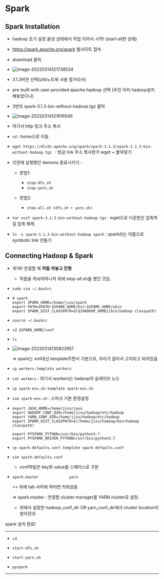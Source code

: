 # Spark

## Spark Installation

- hadoop 초기 설정 끝낸 상태에서 작업 이어서 시작! (start-all한 상태)
- https://spark.apache.org/spark 웹사이트 접속 
- download 클릭
- ![image-20220314121738534](C:\Users\jisuh\Desktop\데이터엔지니어링\Github\TIL\Hadoop\Images\image-20220314121738534.png)
- 3.1.3버전 선택(zlib노트북 사용 할거라서)
- pre-built with user-provided apache hadoop 선택 (우린 이미 hadoop설치 해놓았으니)
- 3번의 spark-3.1.3-bin-without-hadoop.tgz 클릭
- ![image-20220314121916546](C:\Users\jisuh\Desktop\데이터엔지니어링\Github\TIL\Hadoop\Images\image-20220314121916546.png)
- 여기서 http 링크 주소 복사
- `cd` : home으로 이동
- `wget https://dlcdn.apache.org/spark/spark-3.1.3/spark-3.1.3-bin-without-hadoop.tgz `  : 방금 link 주소 복사한거 wget + 붙여넣기



- 이전에 실행했던 demons 종료시키기 :

  - 방법1:

    - `stop-dfs.sh`
    - `stop-yarn.sh`

  - 방법2:

    - `stop-all.sh (dfs.sh + yarn.sh)` 

    

- `tar xvzf spark-3.1.3-bin-without-hadoop.tgz` : wget으로 다운받은 압축파일 압축 해제

- `ln -s spark-3.1.3-bin-without-hadoop spark` : spark라는 이름으로 symbolic link 만들기



## Connecting Hadoop & Spark

- 꼭!꼭! 연결할 때 **하둡 꺼놓고 진행**

  - 하둡을 꺼놔야하니까 위에 stop-all.sh를 했던 것임.

- `sudo vim ~/.bashrc`

- ```
  # spark
  export SPARK_HOME=/home/jisu/spark
  export PATH=$PATH:$SPARK_HOME/bin:$SPARK_HOME/sbin
  export SPARK_DIST_CLASSPATH=$(${HADOOP_HOME}/bin/hadoop classpath)
  
  ```

- `source ~/.bashrc`

- `cd $SPARK_HOME/conf`

- `ls`

- ![image-20220314130823951](C:\Users\jisuh\Desktop\데이터엔지니어링\Github\TIL\Hadoop\Images\image-20220314130823951.png)

  => spark는 xml대신 template주면서 기본으로, 우리가 알아서 고치라고 되어있음

- `cp workers.template workers`

- `cat workers` : 여기서 workers는 hadoop의 슬레이브 노드



- `cp spark-env.sh.template spark-env.sh`

- `vim spark-env.sh` : 스파크 기본 환경설정

- ```
  export JAVA_HOME=/home/jisu/java
  export HADOOP_CONF_DIR=/home/jisu/hadoop/etc/hadoop
  export YARN_CONF_DIR=/home/jisu/hadoop/etc/hadoop
  export SPARK_DIST_CLASSPATH=$(/home/jisu/hadoop/bin/hadoop classpath)
  
  export PYSPARK_PYTHON=/usr/bin/python3.7
  export PYSPARK_DRIVER_PYTHON=/usr/bin/python3.7
  ```

- `cp spark-defaults.conf.template spark-defaults.conf`

- `vim spark-defaults.conf`

  - conf파일은 key와 value를 스페이스로 구분

- ```
  spark.master 				yarn
  ```

  => 위에 tab 사이에 여러번 띄워놨음

  => spark.master : 연결할 cluster manager를 YARN cluster로 설정.

  - 위에서 설정한  hadoop_conf_dir OR yarn_conf_dir에서 cluster location이 찾아진대



spark 설치 완료!

---

- `cd`

- `start-dfs.sh`

- `start-yarn.sh`

- `pyspark`

---

## 